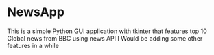 # NewsApp
This is a simple Python GUI application with tkinter that  features top 10  Global news  from BBC using news API
I Would be adding some other features in a while
